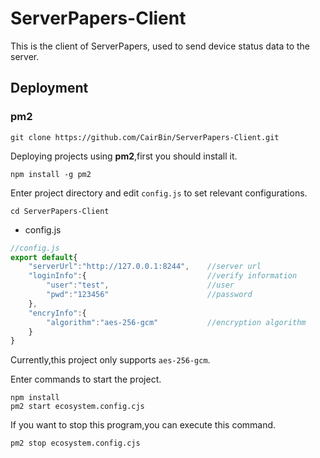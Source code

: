 # ServerPapers-Client
This is the client of ServerPapers, used to send device status data to the server.

## Deployment

### pm2

```shell
git clone https://github.com/CairBin/ServerPapers-Client.git
```

Deploying projects using **pm2**,first you should install it.
```shell
npm install -g pm2
```
Enter project directory and edit `config.js` to set relevant configurations.
```shell
cd ServerPapers-Client
```

* config.js
```js
//config.js
export default{
    "serverUrl":"http://127.0.0.1:8244",    //server url
    "loginInfo":{                           //verify information
        "user":"test",                      //user
        "pwd":"123456"                      //password
    },
    "encryInfo":{
        "algorithm":"aes-256-gcm"           //encryption algorithm
    }
}
```
Currently,this project only supports `aes-256-gcm`.

Enter commands to start the project.
```shell
npm install
pm2 start ecosystem.config.cjs
```
If you want to stop this program,you can execute this command.
```shell
pm2 stop ecosystem.config.cjs
```

